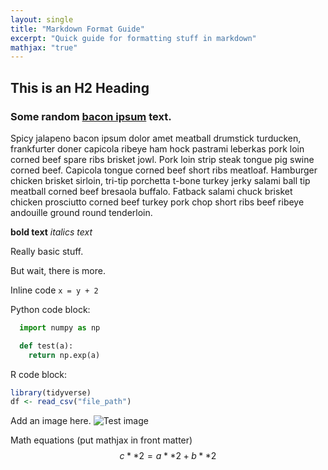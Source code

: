 ```yaml
---
layout: single
title: "Markdown Format Guide"
excerpt: "Quick guide for formatting stuff in markdown"
mathjax: "true"
---
```


## This is an H2 Heading

### Some random [bacon ipsum](https://baconipsum.com/?paras=5&type=all-meat&start-with-lorem=1&make-it-spicy=1) text.

Spicy jalapeno bacon ipsum dolor amet meatball drumstick turducken, frankfurter doner capicola ribeye ham hock pastrami leberkas pork loin corned beef spare ribs brisket jowl. Pork loin strip steak tongue pig swine corned beef. Capicola tongue corned beef short ribs meatloaf. Hamburger chicken brisket sirloin, tri-tip porchetta t-bone turkey jerky salami ball tip meatball corned beef bresaola buffalo. Fatback salami chuck brisket chicken prosciutto corned beef turkey pork chop short ribs beef ribeye andouille ground round tenderloin.

**bold text**
*italics text*

Really basic stuff.

But wait, there is more.

Inline code `x = y + 2`

Python code block:
```python
  import numpy as np

  def test(a):
    return np.exp(a)
```

R code block:
```r
library(tidyverse)
df <- read_csv("file_path")
```

Add an image here.
<img src="{{ site.url }}{{ site.baseurl }}/assets/images/paranormal_distribution.png" alt="Test image">

Math equations (put mathjax in front matter)
$$c**2 = a**2 + b**2$$
